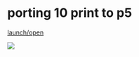 
# porting 10 print to p5<br>

[launch/open](http://dsii-2018-unirsm.github.io/claudiapnf/es_processing/porting_10print)

![](https://i.imgur.com/NM6vZkb.png)
